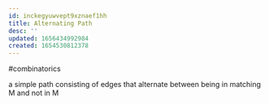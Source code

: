 ```yaml
---
id: inckegyuwvept9xznaef1hh
title: Alternating Path
desc: ''
updated: 1656434992984
created: 1654530812378
---
```

#combinatorics

a simple path consisting of edges that alternate between being in matching M and not in M
